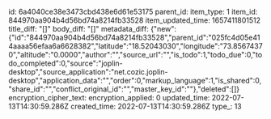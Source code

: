 id: 6a4040ce38e3473cbd438e6d61e53175
parent_id: 
item_type: 1
item_id: 844970aa904b4d56bd74a8214fb33528
item_updated_time: 1657411801512
title_diff: "[]"
body_diff: "[]"
metadata_diff: {"new":{"id":"844970aa904b4d56bd74a8214fb33528","parent_id":"025fc4d05e414aaaa56efaa6a6628382","latitude":"18.52043030","longitude":"73.85674370","altitude":"0.0000","author":"","source_url":"","is_todo":1,"todo_due":0,"todo_completed":0,"source":"joplin-desktop","source_application":"net.cozic.joplin-desktop","application_data":"","order":0,"markup_language":1,"is_shared":0,"share_id":"","conflict_original_id":"","master_key_id":""},"deleted":[]}
encryption_cipher_text: 
encryption_applied: 0
updated_time: 2022-07-13T14:30:59.286Z
created_time: 2022-07-13T14:30:59.286Z
type_: 13